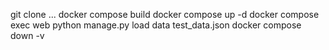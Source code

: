 git clone ...
docker compose build
docker compose up -d
docker compose exec web python manage.py load data test_data.json
docker compose down -v
